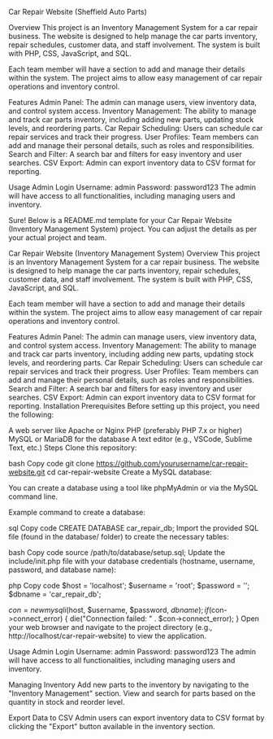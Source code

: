 Car Repair Website (Sheffield Auto Parts)

Overview
This project is an Inventory Management System for a car repair business. The website is designed to help manage the car parts inventory, repair schedules, customer data, and staff involvement. The system is built with PHP, CSS, JavaScript, and SQL.

Each team member will have a section to add and manage their details within the system. The project aims to allow easy management of car repair operations and inventory control.

Features
Admin Panel: The admin can manage users, view inventory data, and control system access.
Inventory Management: The ability to manage and track car parts inventory, including adding new parts, updating stock levels, and reordering parts.
Car Repair Scheduling: Users can schedule car repair services and track their progress.
User Profiles: Team members can add and manage their personal details, such as roles and responsibilities.
Search and Filter: A search bar and filters for easy inventory and user searches.
CSV Export: Admin can export inventory data to CSV format for reporting.

Usage
Admin Login
Username: admin
Password: password123
The admin will have access to all functionalities, including managing users and inventory.


Sure! Below is a README.md template for your Car Repair Website (Inventory Management System) project. You can adjust the details as per your actual project and team.

Car Repair Website (Inventory Management System)
Overview
This project is an Inventory Management System for a car repair business. The website is designed to help manage the car parts inventory, repair schedules, customer data, and staff involvement. The system is built with PHP, CSS, JavaScript, and SQL.

Each team member will have a section to add and manage their details within the system. The project aims to allow easy management of car repair operations and inventory control.

Features
Admin Panel: The admin can manage users, view inventory data, and control system access.
Inventory Management: The ability to manage and track car parts inventory, including adding new parts, updating stock levels, and reordering parts.
Car Repair Scheduling: Users can schedule car repair services and track their progress.
User Profiles: Team members can add and manage their personal details, such as roles and responsibilities.
Search and Filter: A search bar and filters for easy inventory and user searches.
CSV Export: Admin can export inventory data to CSV format for reporting.
Installation
Prerequisites
Before setting up this project, you need the following:

A web server like Apache or Nginx
PHP (preferably PHP 7.x or higher)
MySQL or MariaDB for the database
A text editor (e.g., VSCode, Sublime Text, etc.)
Steps
Clone this repository:

bash
Copy code
git clone https://github.com/yourusername/car-repair-website.git
cd car-repair-website
Create a MySQL database:

You can create a database using a tool like phpMyAdmin or via the MySQL command line.

Example command to create a database:

sql
Copy code
CREATE DATABASE car_repair_db;
Import the provided SQL file (found in the database/ folder) to create the necessary tables:

bash
Copy code
source /path/to/database/setup.sql;
Update the include/init.php file with your database credentials (hostname, username, password, and database name):

php
Copy code
$host = 'localhost';
$username = 'root';
$password = '';
$dbname = 'car_repair_db';

$con = new mysqli($host, $username, $password, $dbname);
if ($con->connect_error) {
    die("Connection failed: " . $con->connect_error);
}
Open your web browser and navigate to the project directory (e.g., http://localhost/car-repair-website) to view the application.

Usage
Admin Login
Username: admin
Password: password123
The admin will have access to all functionalities, including managing users and inventory.

Managing Inventory
Add new parts to the inventory by navigating to the "Inventory Management" section.
View and search for parts based on the quantity in stock and reorder level.

Export Data to CSV
Admin users can export inventory data to CSV format by clicking the "Export" button available in the inventory section.
